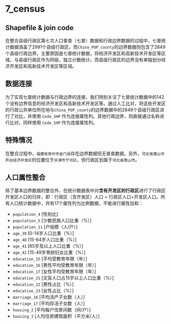 # 7_census

## Shapefile & join code

在整合县级行政区第七次人口普查（七普）数据和行政边界数据的过程中，七普统计数据涵盖了2991个县级行政区，而`China_POP_county`的边界数据则包含了2849个县级行政边界。主要原因是七普统计数据，将经济开发区和高新技术开发区等区域，与县级行政区作为同级，独立计数统计。而县级行政区的边界没有单独划分经济开发区和高新技术开发区等区域。

## 数据连接

为了实现七普统计数据与行政边界的连接，我们特别关注了七普统计数据中的142个没有边界信息的经济开发区和高新技术开发区等。通过人工比对，将这些开发区的行政公共单位所在地与`China_POP_county`的边界数据中的2849个县级行政区进行了对比，并使用 `Code_SHP` 作为连接属性列。其他行政边界，则直接通过名称进行比对，同样使用 `Code_SHP` 作为连接属性列。

## 特殊情况

在整合过程中，`福建省泉州市金门县`存在边界数据但无普查数据。另外，`河北省唐山市芦台经济开发区`的位置位于`天津市宁河区`，但行政区划属于`河北省唐山市`。

## 人口属性整合

除了基本边界数据的整合外，在统计数据表中对**含有开发区的行政区**进行了行政区开发区人口的归并，即：行政区（含开发区）人口 = 行政区人口+开发区人口。所有人口统计数据中，共有17个属性列为比例数据，不能进行属性加和：

- `population_4` [性别比]
- `population_5` [少数民族人口比重（%）]
- `population_11` [户规模（人/户）]
- `age_39` [0-14岁人口比重（%）]
- `age_40` [15-64岁人口比重（%）]
- `age_41` [65岁及以上人口比重（%）]
- `age_42` [15-49岁育龄妇女比重（%）]
- `education_15` [平均受教育年限（年）]
- `education_16` [男性平均受教育年限（年）]
- `education_17` [女性平均受教育年限（年）]
- `education_21` [文盲人口占15岁以上人口比重（%）]
- `education_22` [男性占比（%）]
- `education_23` [女性占比（%）]
- `marriage_16` [平均活产子女数（人）]
- `marriage_17` [平均存活子女数（人）]
- `housing_2` [平均每户住房间数（间/户）]
- `housing_3` [人均住房建筑面积（平方米/人）]
